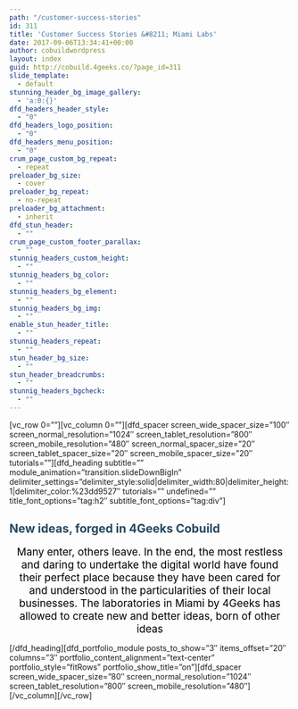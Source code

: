 ```yaml
---
path: "/customer-success-stories"
id: 311
title: 'Customer Success Stories &#8211; Miami Labs'
date: 2017-09-06T13:34:41+00:00
author: cobuildwordpress
layout: index
guid: http://cobuild.4geeks.co/?page_id=311
slide_template:
  - default
stunning_header_bg_image_gallery:
  - 'a:0:{}'
dfd_headers_header_style:
  - "0"
dfd_headers_logo_position:
  - "0"
dfd_headers_menu_position:
  - "0"
crum_page_custom_bg_repeat:
  - repeat
preloader_bg_size:
  - cover
preloader_bg_repeat:
  - no-repeat
preloader_bg_attachment:
  - inherit
dfd_stun_header:
  - ""
crum_page_custom_footer_parallax:
  - ""
stunnig_headers_custom_height:
  - ""
stunnig_headers_bg_color:
  - ""
stunnig_headers_bg_element:
  - ""
stunnig_headers_bg_img:
  - ""
enable_stun_header_title:
  - ""
stunnig_headers_repeat:
  - ""
stun_header_bg_size:
  - ""
stun_header_breadcrumbs:
  - ""
stunnig_headers_bgcheck:
  - ""
---
```

\[vc\_row 0=&#8221;&#8221;\]\[vc\_column 0=&#8221;&#8221;\]\[dfd\_spacer screen\_wide\_spacer\_size=&#8221;100&#8243; screen\_normal\_resolution=&#8221;1024&#8243; screen\_tablet\_resolution=&#8221;800&#8243; screen\_mobile\_resolution=&#8221;480&#8243; screen\_normal\_spacer\_size=&#8221;20&#8243; screen\_tablet\_spacer\_size=&#8221;20&#8243; screen\_mobile\_spacer\_size=&#8221;20&#8243; tutorials=&#8221;&#8221;\]\[dfd\_heading subtitle=&#8221;&#8221; module\_animation=&#8221;transition.slideDownBigIn&#8221; delimiter\_settings=&#8221;delimiter\_style:solid|delimiter\_width:80|delimiter\_height:1|delimiter\_color:%23dd9527&#8243; tutorials=&#8221;&#8221; undefined=&#8221;&#8221; title\_font\_options=&#8221;tag:h2&#8243; subtitle\_font\_options=&#8221;tag:div&#8221;\]

## <span style="color: #264a60;">New ideas, forged in 4Geeks Cobuild</span>

<p style="text-align: center;">
  <span style="font-size: 14pt; color: #000000;">Many enter, others leave. In the end, the most restless and daring to undertake the digital world have found their perfect place because they have been cared for and understood in the particularities of their local businesses. The laboratories in Miami by 4Geeks has allowed to create new and better ideas, born of other ideas</span>
</p>

\[/dfd\_heading\]\[dfd\_portfolio\_module posts\_to\_show=&#8221;3&#8243; items\_offset=&#8221;20&#8243; columns=&#8221;3&#8243; portfolio\_content\_alignment=&#8221;text-center&#8221; portfolio\_style=&#8221;fitRows&#8221; portfolio\_show\_title=&#8221;on&#8221;\]\[dfd\_spacer screen\_wide\_spacer\_size=&#8221;80&#8243; screen\_normal\_resolution=&#8221;1024&#8243; screen\_tablet\_resolution=&#8221;800&#8243; screen\_mobile\_resolution=&#8221;480&#8243;\]\[/vc\_column\][/vc_row]